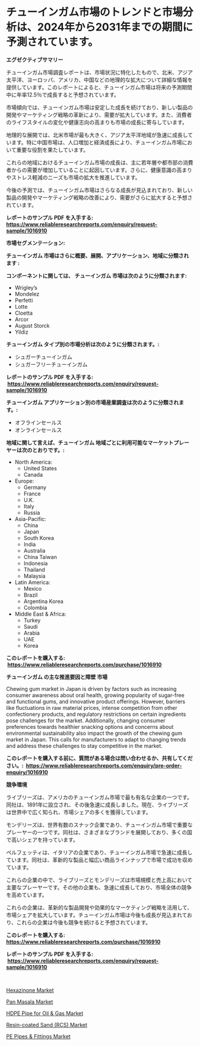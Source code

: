<p><h1>チューインガム市場のトレンドと市場分析は、2024年から2031年までの期間に予測されています。</h1></p><p><strong>エグゼクティブサマリー</strong></p>
<p><p>チューインガム市場調査レポートは、市場状況に特化したもので、北米、アジア太平洋、ヨーロッパ、アメリカ、中国などの地理的な拡大について詳細な情報を提供しています。このレポートによると、チューインガム市場は将来の予測期間中に年率12.5％で成長すると予想されています。</p><p>市場傾向では、チューインガム市場は安定した成長を続けており、新しい製品の開発やマーケティング戦略の革新により、需要が拡大しています。また、消費者のライフスタイルの変化や健康志向の高まりも市場の成長に寄与しています。</p><p>地理的な展開では、北米市場が最も大きく、アジア太平洋地域が急速に成長しています。特に中国市場は、人口増加と経済成長により、チューインガム市場において重要な役割を果たしています。</p><p>これらの地域におけるチューインガム市場の成長は、主に若年層や都市部の消費者からの需要が増加していることに起因しています。さらに、健康意識の高まりやストレス軽減のニーズも市場の拡大を推進しています。</p><p>今後の予測では、チューインガム市場はさらなる成長が見込まれており、新しい製品の開発やマーケティング戦略の改善により、需要がさらに拡大すると予想されています。</p></p>
<p><strong>レポートのサンプル PDF を入手する: <a href="https://www.reliableresearchreports.com/enquiry/request-sample/1016910">https://www.reliableresearchreports.com/enquiry/request-sample/1016910</a></strong></p>
<p><strong>市場セグメンテーション:</strong></p>
<p><strong> チューインガム 市場はさらに概要、展開、アプリケーション、地域に分類されます :</strong></p>
<p><strong>コンポーネントに関しては、 チューインガム 市場は次のように分類されます: &nbsp;</strong></p>
<p><ul><li>Wrigley’s</li><li>Mondelez</li><li>Perfetti</li><li>Lotte</li><li>Cloetta</li><li>Arcor</li><li>August Storck</li><li>Yildiz</li></ul></p>
<p><strong> チューインガム タイプ別の市場分析は次のように分類されます。:</strong></p>
<p><ul><li>シュガーチューインガム</li><li>シュガーフリーチューインガム</li></ul></p>
<p><strong>レポートのサンプル PDF を入手する: &nbsp;<a href="https://www.reliableresearchreports.com/enquiry/request-sample/1016910">https://www.reliableresearchreports.com/enquiry/request-sample/1016910</a></strong></p>
<p><strong> チューインガム アプリケーション別の市場産業調査は次のように分類されます。:</strong></p>
<p><ul><li>オフラインセールス</li><li>オンラインセールス</li></ul></p>
<p><strong>地域に関して言えば、チューインガム 地域ごとに利用可能なマーケットプレーヤーは次のとおりです。:</strong></p>
<p><ul>
    <li>
        North America:
        <ul>
            <li>United States</li>
            <li>Canada</li>
        </ul>
    </li>
    <li>
        Europe:
        <ul>
            <li>Germany</li>
            <li>France</li>
            <li>U.K.</li>
            <li>Italy</li>
            <li>Russia</li>
        </ul>
    </li>
    <li>
        Asia-Pacific:
        <ul>
            <li>China</li>
            <li>Japan</li>
            <li>South Korea</li>
            <li>India</li>
            <li>Australia</li>
            <li>China Taiwan</li>
            <li>Indonesia</li>
            <li>Thailand</li>
            <li>Malaysia</li>
        </ul>
    </li>
    <li>
        Latin America:
        <ul>
            <li>Mexico</li>
            <li>Brazil</li>
            <li>Argentina Korea</li>
            <li>Colombia</li>
        </ul>
    </li>
    <li>
        Middle East & Africa:
        <ul>
            <li>Turkey</li>
            <li>Saudi</li>
            <li>Arabia</li>
            <li>UAE</li>
            <li>Korea</li>
        </ul>
    </li>
    </ul></p>
<p><strong>このレポートを購入する: &nbsp;<a href="https://www.reliableresearchreports.com/purchase/1016910">https://www.reliableresearchreports.com/purchase/1016910</a></strong></p>
<p><strong>チューインガム の主な推進要因と障壁 市場</strong></p>
<p><p>Chewing gum market in Japan is driven by factors such as increasing consumer awareness about oral health, growing popularity of sugar-free and functional gums, and innovative product offerings. However, barriers like fluctuations in raw material prices, intense competition from other confectionery products, and regulatory restrictions on certain ingredients pose challenges for the market. Additionally, changing consumer preferences towards healthier snacking options and concerns about environmental sustainability also impact the growth of the chewing gum market in Japan. This calls for manufacturers to adapt to changing trends and address these challenges to stay competitive in the market.</p></p>
<p><strong>このレポートを購入する前に、質問がある場合は問い合わせるか、共有してください。:&nbsp; <a href="https://www.reliableresearchreports.com/enquiry/pre-order-enquiry/1016910">https://www.reliableresearchreports.com/enquiry/pre-order-enquiry/1016910</a></strong></p>
<p><strong>競争環境</strong></p>
<p><p>ライブリーズは、アメリカのチューインガム市場で最も有名な企業の一つです。同社は、1891年に設立され、その後急速に成長しました。現在、ライブリーズは世界中で広く知られ、市場シェアの多くを獲得しています。</p><p>モンデリーズは、世界有数のスナック企業であり、チューインガム市場で重要なプレーヤーの一つです。同社は、さまざまなブランドを展開しており、多くの国で高いシェアを持っています。</p><p>ペルフェッティは、イタリアの企業であり、チューインガム市場で急速に成長しています。同社は、革新的な製品と幅広い商品ラインナップで市場で成功を収めています。</p><p>これらの企業の中で、ライブリーズとモンデリーズは市場規模と売上高において主要なプレーヤーです。その他の企業も、急速に成長しており、市場全体の競争を高めています。</p><p>これらの企業は、革新的な製品開発や効果的なマーケティング戦略を活用して、市場シェアを拡大しています。チューインガム市場は今後も成長が見込まれており、これらの企業は今後も競争を続けると予想されています。</p></p>
<p><strong>このレポートを購入する: &nbsp; <a href="https://www.reliableresearchreports.com/purchase/1016910">https://www.reliableresearchreports.com/purchase/1016910</a></strong></p>
<p><strong>レポートのサンプル PDF を入手する: &nbsp;<a href="https://www.reliableresearchreports.com/enquiry/request-sample/1016910">https://www.reliableresearchreports.com/enquiry/request-sample/1016910</a></strong><strong></strong></p>
<p>&nbsp;</p>
<p><p><a href="https://view.publitas.com/reportprime-1/decoding-the-hexazinone-market-a-deep-dive-into-the-latest-market-trends-market-segmentation-and-competitive-analysis/">Hexazinone Market</a></p><p><a href="https://view.publitas.com/reportprime-1/pan-masala-market-size-share-trends-analysis-report-by-application-regional-outlook-competitive-strategies-and-segment-forecasts-2024-2031/">Pan Masala Market</a></p><p><a href="https://glittery-fuchsia-86a.notion.site/HDPE-Pipe-for-Oil-Gas-Market-Research-Report-Unlocks-Analysis-on-the-Market-Financial-Status-Mark-b2756daf33124020899c1240f90d5fd8">HDPE Pipe for Oil & Gas Market</a></p><p><a href="https://acidic-farm-354.notion.site/Resin-coated-Sand-RCS-Market-Size-Global-Industry-Overview-Market-Segmentation-and-Forecast-202-a859ecb067e8444aaa62587e3ff1366f">Resin-coated Sand (RCS) Market</a></p><p><a href="https://acidic-farm-354.notion.site/PE-Pipes-Fittings-Market-Insights-Market-Players-and-Forecast-Till-2031-0da6aa475b5f4d119f9a5358d408abe4">PE Pipes & Fittings Market</a></p></p>